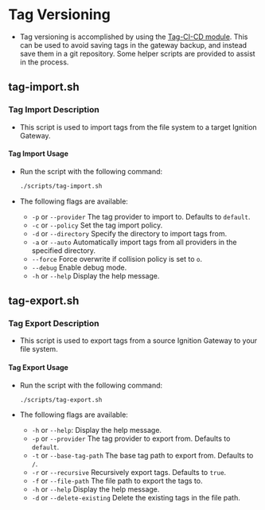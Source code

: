# Tag Versioning

- Tag versioning is accomplished by using the [Tag-CI-CD module](https://github.com/design-group/ignition-tag-cicd-module). This can be used to avoid saving tags in the gateway backup, and instead save them in a git repository. Some helper scripts are provided to assist in the process.

## tag-import.sh

### Tag Import Description

- This script is used to import tags from the file system to a target Ignition Gateway.

#### Tag Import Usage

- Run the script with the following command:

  ```sh
  ./scripts/tag-import.sh
  ```

- The following flags are available:
    - `-p` or `--provider` The tag provider to import to. Defaults to `default`.
    - `-c` or `--policy` Set the tag import policy.
    - `-d` or `--directory` Specify the directory to import tags from.
    - `-a` or `--auto` Automatically import tags from all providers in the specified directory.
    - `--force` Force overwrite if collision policy is set to `o`.
    - `--debug` Enable debug mode.
    - `-h` or `--help` Display the help message.

## tag-export.sh

### Tag Export Description

- This script is used to export tags from a source Ignition Gateway to your file system.

#### Tag Export Usage

- Run the script with the following command:

  ```sh
  ./scripts/tag-export.sh
  ```

- The following flags are available:
    - `-h` or `--help`: Display the help message.
    - `-p` or `--provider` The tag provider to export from. Defaults to `default`.
    - `-t` or `--base-tag-path` The base tag path to export from. Defaults to `/`.
    - `-r` or `--recursive` Recursively export tags. Defaults to `true`.
    - `-f` or `--file-path` The file path to export the tags to.
    - `-h` or `--help` Display the help message.
    - `-d` or `--delete-existing` Delete the existing tags in the file path.
